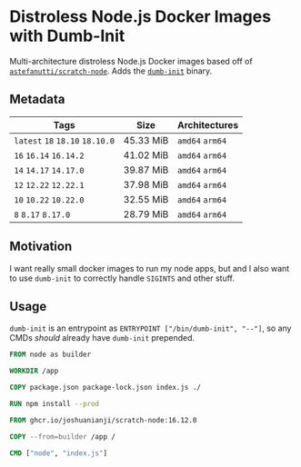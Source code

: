 # Distroless Node.js Docker Images with Dumb-Init

Multi-architecture distroless Node.js Docker images based off of [`astefanutti/scratch-node`](https://github.com/astefanutti/scratch-node). Adds the [`dumb-init`](https://github.com/Yelp/dumb-init) binary.

## Metadata

<!--METADATA-->
| Tags | Size | Architectures |
| ---- | ---- | ------------- |
| `latest` `18` `18.10` `18.10.0` | 45.33 MiB | `amd64` `arm64` | 
| `16` `16.14` `16.14.2` | 41.02 MiB | `amd64` `arm64` | 
| `14` `14.17` `14.17.0` | 39.87 MiB | `amd64` `arm64` | 
| `12` `12.22` `12.22.1` | 37.98 MiB | `amd64` `arm64` | 
| `10` `10.22` `10.22.0` | 32.55 MiB | `amd64` `arm64` | 
| `8` `8.17` `8.17.0` | 28.79 MiB | `amd64` `arm64` | 
<!--END METADATA-->

## Motivation

I want really small docker images to run my node apps, but and I also want to use `dumb-init` to correctly handle `SIGINTS` and other stuff.

## Usage

`dumb-init` is an entrypoint as `ENTRYPOINT ["/bin/dumb-init", "--"]`, so any CMDs *should* already have `dumb-init` prepended.

```dockerfile
FROM node as builder

WORKDIR /app

COPY package.json package-lock.json index.js ./

RUN npm install --prod

FROM ghcr.io/joshuanianji/scratch-node:16.12.0

COPY --from=builder /app /

CMD ["node", "index.js"]
```
